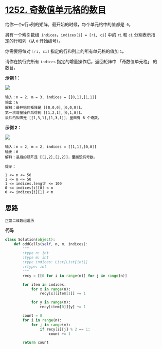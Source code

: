 # [1252. 奇数值单元格的数目](https://leetcode-cn.com/problems/cells-with-odd-values-in-a-matrix/)



给你一个` n `行` m `列的矩阵，最开始的时候，每个单元格中的值都是` 0`。

另有一个索引数组` indices`，`indices[i] = [ri, ci]` 中的 `ri` 和 `ci` 分别表示指定的行和列（从 `0` 开始编号）。

你需要将每对 `[ri, ci]` 指定的行和列上的所有单元格的值加 `1`。

请你在执行完所有 `indices` 指定的增量操作后，返回矩阵中 「奇数值单元格」 的数目。



**示例 1：**

![](https://assets.leetcode-cn.com/aliyun-lc-upload/uploads/2019/11/06/e1.png)

```
输入：n = 2, m = 3, indices = [[0,1],[1,1]]
输出：6
解释：最开始的矩阵是 [[0,0,0],[0,0,0]]。
第一次增量操作后得到 [[1,2,1],[0,1,0]]。
最后的矩阵是 [[1,3,1],[1,3,1]]，里面有 6 个奇数。

```



**示例 2：**

![](https://assets.leetcode-cn.com/aliyun-lc-upload/uploads/2019/11/06/e2.png)

```
输入：n = 2, m = 2, indices = [[1,1],[0,0]]
输出：0
解释：最后的矩阵是 [[2,2],[2,2]]，里面没有奇数。
```



```
提示：

1 <= n <= 50
1 <= m <= 50
1 <= indices.length <= 100
0 <= indices[i][0] < n
0 <= indices[i][1] < m

```



## 思路

```
正常二维数组遍历
```



**代码**

```python
class Solution(object):
    def oddCells(self, n, m, indices):
        """
        :type n: int
        :type m: int
        :type indices: List[List[int]]
        :rtype: int
        """
        recy = [[0 for i in range(m)] for j in range(n)]

        for item in indices:
            for x in range(n):
                recy[x][item[1]] += 1

            for y in range(m):
                recy[item[0]][y] += 1

        count = 0
        for i in range(n):
            for j in range(m):
                if recy[i][j] % 2 == 1:
                    count += 1

        return count
```